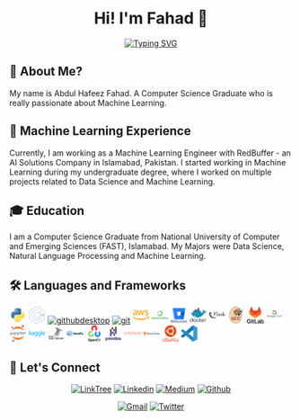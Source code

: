 
<h1 align="center">Hi! I'm Fahad 🤙<width="30px"></h1>
  <p align="center">
    <a href="https://git.io/typing-svg"><img src="https://readme-typing-svg.demolab.com?font=Fira+Code&pause=1000&width=435&lines=Machine+Learning+Engineer;DL+%2F+ML" alt="Typing SVG" /></a>
  </p>
  <h2>📖 About Me?</h2>
  My name is Abdul Hafeez Fahad. A Computer Science Graduate who is really passionate about Machine Learning.
  
  <h2>💼 Machine Learning Experience</h2>
  Currently, I am working as a Machine Learning Engineer with RedBuffer - an AI Solutions Company in Islamabad, Pakistan. I started working in Machine Learning
  during my undergraduate degree, where I worked on multiple projects related to Data Science and Machine Learning.
  
  <h2>🎓 Education </h2>
  I am a Computer Science Graduate from National University of Computer and Emerging Sciences (FAST), Islamabad. My Majors were Data Science, Natural Language Processing and Machine Learning.
  
  <h2>🛠 Languages and Frameworks </h2>
  <a href="https://git-scm.com/" target="_blank" rel="noreferrer"> <img src="https://github.com/devicons/devicon/blob/master/icons/python/python-original.svg" height="30" alt="python" /></a>
  <a href="https://git-scm.com/" target="_blank" rel="noreferrer"> <img src="https://github.com/devicons/devicon/blob/master/icons/cplusplus/cplusplus-line.svg" height="30" alt="cplusplus" /></a>
  <a href="https://git-scm.com/" target="_blank" rel="noreferrer"> <img src="https://avatars.githubusercontent.com/u/13171334?s=200&v=4" height="30" alt="githubdesktop" /></a>
  <a href="https://git-scm.com/" target="_blank" rel="noreferrer"> <img src="https://www.vectorlogo.zone/logos/git-scm/git-scm-icon.svg" height="30" alt="git" /></a>
  <a href="https://git-scm.com/" target="_blank" rel="noreferrer"> <img src="https://github.com/devicons/devicon/blob/master/icons/amazonwebservices/amazonwebservices-plain-wordmark.svg" height="30" alt="aws" /></a>
  <a href="https://git-scm.com/" target="_blank" rel="noreferrer"> <img src="https://github.com/devicons/devicon/blob/master/icons/anaconda/anaconda-original-wordmark.svg" height="30" alt="anaconda" /></a>
  <a href="https://git-scm.com/" target="_blank" rel="noreferrer"> <img src="https://github.com/devicons/devicon/blob/master/icons/bitbucket/bitbucket-original-wordmark.svg" height="30" alt="bitbucket" /></a>
  <a href="https://git-scm.com/" target="_blank" rel="noreferrer"> <img src="https://github.com/devicons/devicon/blob/master/icons/docker/docker-original-wordmark.svg" height="30" alt="docker" /></a>
  <a href="https://git-scm.com/" target="_blank" rel="noreferrer"> <img src="https://github.com/devicons/devicon/blob/master/icons/flask/flask-original-wordmark.svg" height="30" alt="flask" /></a>
  <a href="https://git-scm.com/" target="_blank" rel="noreferrer"> <img src="https://github.com/devicons/devicon/blob/master/icons/gcc/gcc-original.svg" height="30" alt="gcc" /></a>
  <a href="https://git-scm.com/" target="_blank" rel="noreferrer"> <img src="https://github.com/devicons/devicon/blob/master/icons/gitlab/gitlab-original-wordmark.svg" height="30" alt="gitlab" /></a>
  <a href="https://git-scm.com/" target="_blank" rel="noreferrer"> <img src="https://github.com/devicons/devicon/blob/master/icons/googlecloud/googlecloud-original-wordmark.svg" height="30" alt="googlecloud" /></a>
  <a href="https://git-scm.com/" target="_blank" rel="noreferrer"> <img src="https://github.com/devicons/devicon/blob/master/icons/jupyter/jupyter-original-wordmark.svg" height="30" alt="jupyter" /></a>
  <a href="https://git-scm.com/" target="_blank" rel="noreferrer"> <img src="https://github.com/devicons/devicon/blob/master/icons/kaggle/kaggle-original-wordmark.svg" height="30" alt="kaggle" /></a>
  <a href="https://git-scm.com/" target="_blank" rel="noreferrer"> <img src="https://github.com/devicons/devicon/blob/master/icons/microsoftsqlserver/microsoftsqlserver-plain-wordmark.svg" height="30" alt="microsoftsqlserver" /></a>
  <a href="https://git-scm.com/" target="_blank" rel="noreferrer"> <img src="https://github.com/devicons/devicon/blob/master/icons/numpy/numpy-original-wordmark.svg" height="30" alt="numpy" /></a>
  <a href="https://git-scm.com/" target="_blank" rel="noreferrer"> <img src="https://github.com/devicons/devicon/blob/master/icons/opencv/opencv-original-wordmark.svg" height="30" alt="opencv" /></a>
  <a href="https://git-scm.com/" target="_blank" rel="noreferrer"> <img src="https://github.com/devicons/devicon/blob/master/icons/pandas/pandas-original-wordmark.svg" height="30" alt="pandas" /></a>
  <a href="https://git-scm.com/" target="_blank" rel="noreferrer"> <img src="https://github.com/devicons/devicon/blob/master/icons/pytorch/pytorch-plain-wordmark.svg" height="30" alt="pytorch" /></a>
  <a href="https://git-scm.com/" target="_blank" rel="noreferrer"> <img src="https://github.com/devicons/devicon/blob/master/icons/tensorflow/tensorflow-original-wordmark.svg" height="30" alt="tensorflow" /></a>
  <a href="https://git-scm.com/" target="_blank" rel="noreferrer"> <img src="https://github.com/devicons/devicon/blob/master/icons/ubuntu/ubuntu-plain-wordmark.svg" height="30" alt="ubuntu" /></a>
  <a href="https://git-scm.com/" target="_blank" rel="noreferrer"> <img src="https://github.com/devicons/devicon/blob/master/icons/vscode/vscode-original.svg" height="30" alt="vscode" /></a>
  
  
  <h2>💬 Let's Connect </h2>
  <p align="center">
  <a href="https://linktr.ee/ahfahad96"><img alt="LinkTree" title="Fahad's LinkTree" src="https://img.shields.io/badge/linktree-1de9b6?style=for-the-badge&logo=linktree&logoColor=white"></a>
  <a href="https://www.linkedin.com/in/a-h-fahad-626269180/"><img alt="Linkedin" title="Fahad's Linkedin" src="https://img.shields.io/badge/LinkedIn-0077B5?style=for-the-badge&logo=linkedin&logoColor=white"></a>
  <a href="https://medium.com/@a.h.fahad18"><img alt="Medium" title="Fahad's Medium" src="https://img.shields.io/badge/Medium-12100E?style=for-the-badge&logo=medium&logoColor=white"></a>
  <a href="https://github.com/ahfahad96"><img alt="Github" title="Fahad's Github" src="https://img.shields.io/badge/GitHub-100000?style=for-the-badge&logo=github&logoColor=white"></a>
    
  </p>
 <p align="center">
  <a href="mailto:a.h.fahad18@gmail.com"><img alt="Gmail" title="Fahad's Gmail" src="https://img.shields.io/badge/Gmail-D14836?style=for-the-badge&logo=gmail&logoColor=white"></a>
  <a href="https://twitter.com/faahdayy"><img alt="Twitter" title="Fahad's Twitter" src="https://img.shields.io/badge/Twitter-1DA1F2?style=for-the-badge&logo=twitter&logoColor=white"></a>
</p>
<!---
ahfahad96/ahfahad96 is a ✨ special ✨ repository because its `README.md` (this file) appears on your GitHub profile.
You can click the Preview link to take a look at your changes.
--->
